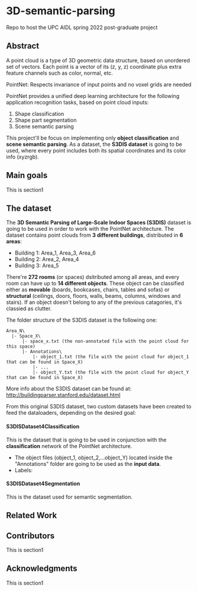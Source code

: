 # 3D-semantic-parsing
Repo to host the UPC AIDL spring 2022 post-graduate project

## Abstract
A point cloud is a type of 3D geometric data structure, based on unordered set of vectors.
Each point is a vector of its (z, y, z) coordinate plus extra feature channels such as color, normal, etc.

PointNet: Respects invariance of input points and no voxel grids are needed

PointNet provides a unified deep learning architecture for the following application recognition tasks, based on point cloud inputs:
1) Shape classification 
2) Shape part segmentation
3) Scene semantic parsing

This project'll be focus on implementing only **object classification** and **scene semantic parsing**. As a dataset, the **S3DIS dataset** is going to be used, where every point includes both its spatial coordinates and its color info (xyzrgb).

## Main goals
This is section1 

## The dataset
The **3D Semantic Parsing of Large-Scale Indoor Spaces (S3DIS)** dataset is going to be used in order to work with the PointNet architecture. The dataset contains point clouds from **3 different buildings**, distributed in **6 areas**:

- Building 1: Area_1, Area_3, Area_6 
- Building 2: Area_2, Area_4 
- Building 3: Area_5 

There're **272 rooms** (or spaces) dsitributed among all areas, and every room can have up to **14 different objects**. These object can be classified either as **movable** (boards, bookcases, chairs, tables and sofas) or **structural** (ceilings, doors, floors, walls, beams, columns, windows and stairs). If an object doesn't belong to any of the previous catagories, it's classied as clutter. 


The folder structure of the S3DIS dataset is the following one:
```
Area_N\
  |- Space_X\
      |- space_x.txt (the non-annotated file with the point cloud for this space)
      |- Annotations\
          |- object_1.txt (the file with the point cloud for object_1 that can be found in Space_X)
          |- ...
          |- object_Y.txt (the file with the point cloud for object_Y that can be found in Space_X)
```  

More info about the S3DIS dataset can be found at: http://buildingparser.stanford.edu/dataset.html 

From this original S3DIS dataset, two custom datasets have been created to feed the dataloaders, depending on the desired goal:

#### S3DISDataset4Classification

This is the dataset that is going to be used in conjunction with the **classification** network of the PointNet architecture. 

- The object files (object_1, object_2,...object_Y) located inside the "Annotations" folder are going to be used as the **input data**.
- Labels: 

#### S3DISDataset4Segmentation

This is the dataset used for semantic segmentation.

## Related Work

## Contributors
This is section1 

## Acknowledgments
This is section1 


